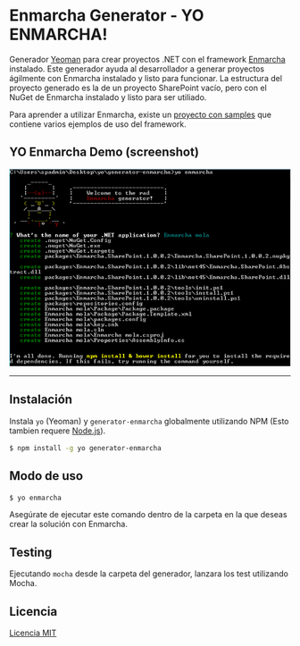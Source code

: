 # Enmarcha Generator - YO ENMARCHA!
Generador [Yeoman](http://yeoman.io) para crear proyectos .NET con el framework [Enmarcha](https://github.com/Encamina/Enmarcha-SharePoint) instalado. Este generador ayuda al desarrollador a generar proyectos ágilmente con Enmarcha instalado y listo para funcionar. La estructura
del proyecto generado es la de un proyecto SharePoint vacío, pero con el NuGet de Enmarcha instalado y listo para ser utiliado.

Para aprender a utilizar Enmarcha, existe un [proyecto con samples](https://github.com/Encamina/Enmarcha-SharePoint/tree/master/Samples) que contiene varios ejemplos de uso del framework.

## YO Enmarcha Demo (screenshot)
![](docs/assets/generatorEnmarcha.png)

***

## Instalación

Instala `yo` (Yeoman) y `generator-enmarcha` globalmente utilizando NPM (Esto tambien requere [Node.js](https://nodejs.org)). 

```bash
$ npm install -g yo generator-enmarcha
```

## Modo de uso

```bash
$ yo enmarcha
```
Asegúrate de ejecutar este comando dentro de la carpeta en la que deseas crear la solución con Enmarcha.

## Testing

Ejecutando `mocha` desde la carpeta del generador, lanzara los test utilizando Mocha.

## Licencia

[Licencia MIT](https://github.com/Encamina/Enmarcha-SharePoint/blob/master/LICENSE.txt)

